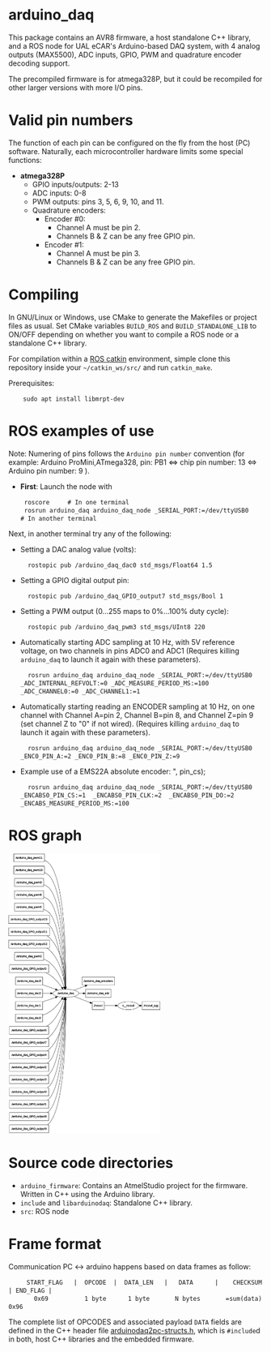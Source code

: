 arduino_daq
==================

This package contains an AVR8 firmware, a host standalone C++ library,
and a ROS node for UAL eCAR's Arduino-based DAQ system, with 4 analog
outputs (MAX5500), ADC inputs, GPIO, PWM and quadrature encoder
decoding support.

The precompiled firmware is for atmega328P, but it could be recompiled
for other larger versions with more I/O pins.

Valid pin numbers
==================
The function of each pin can be configured on the fly from the host (PC)
software. Naturally, each microcontroller hardware limits some special functions:

* **atmega328P**
  * GPIO inputs/outputs: 2-13
  * ADC inputs: 0-8
  * PWM outputs: pins 3, 5, 6, 9, 10, and 11.
  * Quadrature encoders:
    * Encoder #0:
      * Channel A must be pin 2.
      * Channels B & Z can be any free GPIO pin.
    * Encoder #1:
      * Channel A must be pin 3.
      * Channels B & Z can be any free GPIO pin.

Compiling
=====================

In GNU/Linux or Windows, use CMake to generate the Makefiles or project files as usual.
Set CMake variables `BUILD_ROS` and `BUILD_STANDALONE_LIB` to ON/OFF depending on whether
you want to compile a ROS node or a standalone C++ library.

For compilation within a [ROS catkin](http://wiki.ros.org/catkin) environment, simple clone
this repository inside your `~/catkin_ws/src/` and run `catkin_make`.

Prerequisites:

        sudo apt install libmrpt-dev

ROS examples of use
=====================

Note: Numering of pins follows the `Arduino pin number` convention
(for example: Arduino ProMini,ATmega328, pin: PB1 <=> chip pin number: 13 <=> Arduino pin number: 9 ).

* **First**: Launch the node with

       roscore     # In one terminal
       rosrun arduino_daq arduino_daq_node _SERIAL_PORT:=/dev/ttyUSB0    # In another terminal

Next, in another terminal try any of the following:

* Setting a DAC analog value (volts):

        rostopic pub /arduino_daq_dac0 std_msgs/Float64 1.5

* Setting a GPIO digital output pin:

        rostopic pub /arduino_daq_GPIO_output7 std_msgs/Bool 1

* Setting a PWM output (0...255 maps to 0%...100% duty cycle):

        rostopic pub /arduino_daq_pwm3 std_msgs/UInt8 220

* Automatically starting ADC sampling at 10 Hz, with 5V reference voltage, on two
channels in pins ADC0 and ADC1 (Requires killing `arduino_daq` to launch it again
with these parameters).

        rosrun arduino_daq arduino_daq_node _SERIAL_PORT:=/dev/ttyUSB0 _ADC_INTERNAL_REFVOLT:=0 _ADC_MEASURE_PERIOD_MS:=100 _ADC_CHANNEL0:=0 _ADC_CHANNEL1:=1

* Automatically starting reading an ENCODER sampling at 10 Hz, on one channel
with Channel A=pin 2, Channel B=pin 8, and Channel Z=pin 9 (set channel Z to "0" if not wired).
(Requires killing `arduino_daq` to launch it again with these parameters).

        rosrun arduino_daq arduino_daq_node _SERIAL_PORT:=/dev/ttyUSB0 _ENC0_PIN_A:=2 _ENC0_PIN_B:=8 _ENC0_PIN_Z:=9

* Example use of a EMS22A absolute encoder:
", pin_cs);

        rosrun arduino_daq arduino_daq_node _SERIAL_PORT:=/dev/ttyUSB0 _ENCABS0_PIN_CS:=1  _ENCABS0_PIN_CLK:=2  _ENCABS0_PIN_DO:=2 _ENCABS_MEASURE_PERIOD_MS:=100


ROS graph
=======================

<img width="300" src="https://raw.githubusercontent.com/ual-arm-ros-pkg/arduino-daq-ros-pkg/master/doc/rosgraph_arduino_daq.png" />


Source code directories
=======================
* `arduino_firmware`: Contains an AtmelStudio project for the firmware. Written in C++ using the Arduino library.
* `include` and `libarduinodaq`: Standalone C++ library.
* `src`: ROS node


Frame format
=====================

Communication PC <-> arduino happens based on data frames as follow:

         START_FLAG   |  OPCODE  |  DATA_LEN   |   DATA      |    CHECKSUM    | END_FLAG |
           0x69          1 byte      1 byte       N bytes       =sum(data)       0x96

The complete list of OPCODES and associated payload `DATA` fields are defined in the C++ header
file [arduinodaq2pc-structs.h](https://github.com/ual-arm-ros-pkg/arduino-daq-ros-pkg/blob/master/arduino_firmware/arduino_daq/arduino_daq/arduinodaq2pc-structs.h),
which is `#include`d in both, host C++ libraries and the embedded firmware.
